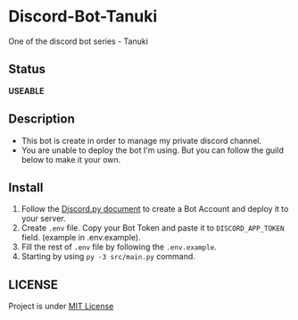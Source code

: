 # Discord-Bot-Tanuki
One of the discord bot series - Tanuki

## Status
<b>USEABLE</b>

## Description
- This bot is create in order to manage my private discord channel.
- You are unable to deploy the bot I'm using. But you can follow the guild below to make it your own.

## Install
1. Follow the [Discord.py document](https://discordpy.readthedocs.io/en/latest/discord.html) to create a Bot Account and deploy it to your server.
2. Create `.env` file. Copy your Bot Token and paste it to `DISCORD_APP_TOKEN` field. (example in .env.example).
3. Fill the rest of `.env` file by following the `.env.example`.
4. Starting by using `py -3 src/main.py` command.

## LICENSE
Project is under [MIT License](https://github.com/YaseiTanuki/Discord-Bot-Tanuki/blob/main/LICENSE)
